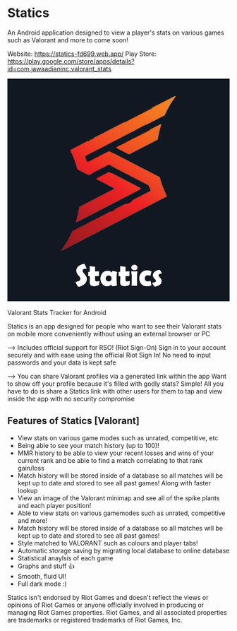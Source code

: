# Statics
An Android application designed to view a player's stats on various games such as Valorant and more to come soon!

Website: https://statics-fd699.web.app/
Play Store: https://play.google.com/store/apps/details?id=com.jawaadianinc.valorant_stats

![Screenshot](fulllogo.png)

Valorant Stats Tracker for Android

Statics is an app designed for people who want to see their Valorant stats on mobile more conveniently without using an external browser or PC

--> Includes official support for RSO! (Riot Sign-On)
Sign in to your account securely and with ease using the official Riot Sign In!
No need to input passwords and your data is kept safe

--> You can share Valorant profiles via a generated link within the app
Want to show off your profile because it's filled with godly stats? Simple! All you have to do is share a Statics link with other users for them to tap and view inside the app with no security compromise

## Features of Statics [Valorant]
- View stats on various game modes such as unrated, competitive, etc
- Being able to see your match history (up to 100)!
- MMR history to be able to view your recent losses and wins of your current rank and be able to find a match correlating to that rank gain/loss
- Match history will be stored inside of a database so all matches will be kept up to date and stored to see all past games! Along with faster lookup
- View an image of the Valorant minimap and see all of the spike plants and each player position!
- Able to view stats on various gamemodes such as unrated, competitive and more!
- Match history will be stored inside of a database so all matches will be kept up to date and stored to see all past games!
- Style matched to VALORANT such as colours and player tabs!
- Automatic storage saving by migrating local database to online database
- Statistical anaylsis of each game
- Graphs and stuff 👍
- Smooth, fluid UI!
- Full dark mode :)


Statics isn't endorsed by Riot Games and doesn't reflect the views or opinions of Riot Games or anyone officially involved in producing or managing Riot Games properties.
Riot Games, and all associated properties are trademarks or registered trademarks of Riot Games, Inc.
